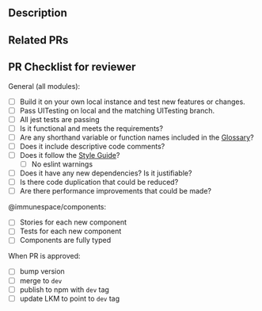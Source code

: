<!-- IF THIS INVOLVES AUTHENTICATION: DO NOT SHARE YOUR USERNAME/PASSWORD, OR API KEYS/TOKENS IN THIS ISSUE - MOST LIKELY THE MAINTAINER WILL HAVE THEIR OWN EQUIVALENT KEY -->


<!--- Provide a general summary of your changes in the Title above -->

<!-- Before submitting your PR, make sure your code follows the guidelines 
outlined in the contribution guidelines and review the PR checklist below. 
In particular, make sure you follow the style guide for any coding languages 
you have edited, and add relevant tests and documentation. -->

## Description

<!--- Describe your changes in detail -->

## Related PRs

<!--- Link to any related PRs in LabKeyModules, UITesting, ImmuneSpaceR, etc. If this PR
makes any changes to UI functionality, there should be a related UITesting PR. -->

## PR Checklist for reviewer

General (all modules):
- [ ] Build it on your own local instance and test new features or changes.
- [ ] Pass UITesting on local and the matching UITesting branch. 
- [ ] All jest tests are passing
- [ ] Is it functional and meets the requirements? 
- [ ] Are any shorthand variable or function names included in the  [Glossary](https://www.notion.so/rglab/Glossary-of-variable-abbreviations-e205838b1f534abc903fa8c2228a6d7f)? 
- [ ] Does it include descriptive code comments? 
- [ ] Does it follow the [Style Guide](https://github.com/RGLab/ImmuneSpaceFrontendTools/tree/main/components#style-guide)? 
    - [ ] No eslint warnings
- [ ] Does it have any new dependencies? Is it justifiable? 
- [ ] Is there code duplication that could be reduced? 
- [ ] Are there performance improvements that could be made? 

@immunespace/components: 
   - [ ] Stories for each new component
   - [ ] Tests for each new component
   - [ ] Components are fully typed

When PR is approved:  
- [ ] bump version
- [ ] merge to `dev`
- [ ] publish to npm with `dev` tag
- [ ] update LKM to point to `dev` tag
